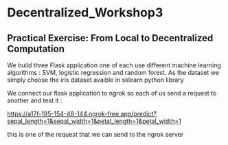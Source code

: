 # Decentralized_Workshop3

## Practical Exercise: From Local to Decentralized Computation

We build three Flask application one of each use different machine learning algorithms : SVM, logistic regression and random forest. As the dataset we simply choose the iris dataset avaible in sklearn python library

We connect our flask application to ngrok so each of us send a request to another and test it :

https://a17f-195-154-48-144.ngrok-free.app/predict?sepal_length=1&sepal_width=1&petal_length=1&petal_width=1

this is one of the request that we can send to the ngrok server
